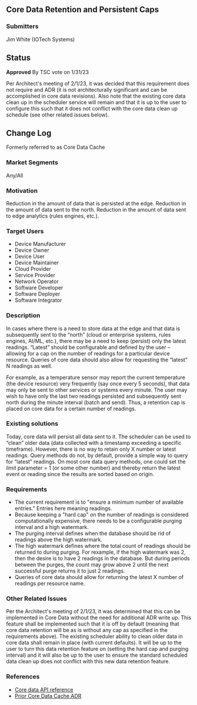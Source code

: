 ## Core Data Retention and Persistent Caps

### Submitters
Jim White (IOTech Systems)

## Status

**Approved**
By TSC vote on 1/31/23

Per Architect's meeting of 2/1/23, it was decided that this requirement does not require and ADR (it is not architecturally significant and can be accomplished in core data revisions).
Also note that the existing core data clean up in the scheduler service will remain and that it is up to the user to configure this such that it does not conflict with the core data clean up schedule (see other related issues below).

## Change Log
Formerly referred to as Core Data Cache

### Market Segments
Any/All

### Motivation
Reduction in the amount of data that is persisted at the edge.  Reduction in the amount of data sent to the north.  Reduction in the amount of data sent to edge analytics (rules engines, etc.).

### Target Users
- Device Manufacturer
- Device Owner
- Device User
- Device Maintainer
- Cloud Provider
- Service Provider
- Network Operator
- Software Developer
- Software Deployer
- Software Integrator

### Description
In cases where there is a need to store data at the edge and that data is subsequently sent to the “north” (cloud or enterprise systems, rules engines, AI/ML, etc.), there may be a need to keep (persist) only the latest readings.  “Latest” should be configurable and defined by the user – allowing for a cap on the number of readings for a particular device resource.  Queries of core data should also allow for requesting the “latest” N readings as well.

For example, as a temperature sensor may report the current temperature (the device resource) very frequently (say once every 5 seconds), that data may only be sent to other services or systems every minute.  The user may wish to have only the last two readings persisted and subsequently sent north during the minute interval (batch and send).  Thus, a retention cap is placed on core data for a certain number of readings.

### Existing solutions
Today, core data will persist all data sent to it.  The scheduler can be used to “clean” older data (data collected with a timestamp exceeding a specific timeframe).  However, there is no way to retain only X number or latest readings.  Query methods do not, by default, provide a simple way to query for “latest” readings.  On most core data query methods, one could set the *limit* parameter = 1 (or some other number) and thereby return the latest event or reading since the results are sorted based on origin.

### Requirements

- The current requirement is to "ensure a minimum number of available entries."  Entries here meaning readings.  
- Because keeping a "hard cap" on the number of readings is considered computationally expensive, there needs to be a configurable purging interval and a high watermark.  
- The purging interval defines when the database should be rid of readings above the high watermark.
- The high watermark defines where the total count of readings should be returned to during purging.  For rexample, if the high watermark was 2, then the desire is to have 2 readings in the database.  But during periods between the purges, the count may grow above 2 until the next successful purge returns it to just 2 readings.
- Queries of core data should allow for returning the latest X number of readings per resource name. 

### Other Related Issues

Per the Architect's meeting of 2/1/23, it was determined that this can be implemented in Core Data without the need for additional ADR write up.
This feature shall be implemented such that it is off by default (meaning that core data retention will be as is without any cap as specified in the requirements above).  The existing scheduler ability to clean older data in core data shall remain in place (with current defaults).  It will be up to the user to turn this data retention feature on (setting the hard cap and purging interval) and it will also be up to the user to ensure the standard scheduled data clean up does not conflict with this new data retention feature. 

### References
- [Core data API reference](https://app.swaggerhub.com/apis/EdgeXFoundry1/core-data/2.1.0)
- [Prior Core Data Cache ADR]( https://github.com/edgexfoundry/edgex-docs/pull/723)